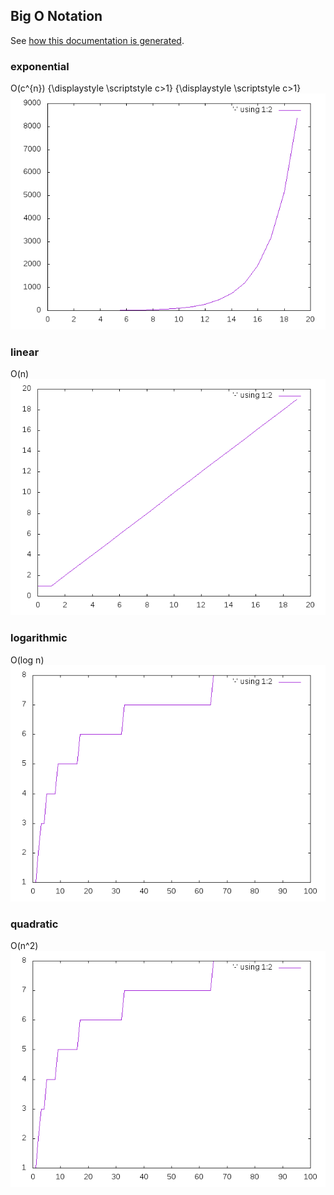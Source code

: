 ## Big O Notation
See [how this documentation is generated](install.md).
### exponential
O(c^{n}) {\displaystyle \scriptstyle c>1} {\displaystyle \scriptstyle c>1}
![](exponential.png)
### linear
O(n)
![](linear.png)
### logarithmic
O(log n)
![](logarithmic.png)
### quadratic
O(n^2)
![](quadratic.png)
